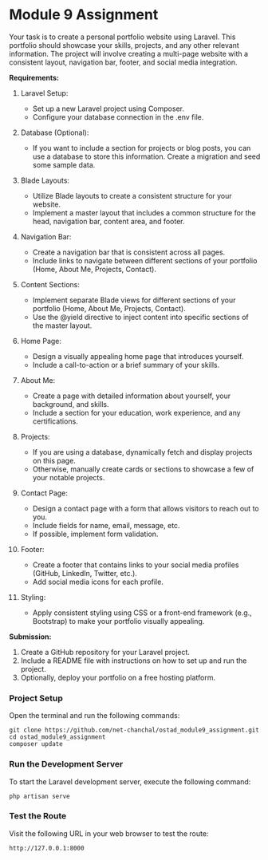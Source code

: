 # Module 9 Assignment

Your task is to create a personal portfolio website using Laravel. This portfolio should showcase your skills, projects,
and any other relevant information. The project will involve creating a multi-page website with a consistent layout,
navigation bar, footer, and social media integration.


__Requirements:__  


1. Laravel Setup:
    * Set up a new Laravel project using Composer.
    * Configure your database connection in the .env file.


2. Database (Optional):
    * If you want to include a section for projects or blog posts, you can use a database to store this information. 
      Create a migration and seed some sample data.


3. Blade Layouts:
    * Utilize Blade layouts to create a consistent structure for your website.
    * Implement a master layout that includes a common structure for the head, navigation bar, content area, and footer.
    

4. Navigation Bar:
    * Create a navigation bar that is consistent across all pages.
    * Include links to navigate between different sections of your portfolio (Home, About Me, Projects, Contact).
    

5. Content Sections:
    * Implement separate Blade views for different sections of your portfolio (Home, About Me, Projects, Contact).
    * Use the @yield directive to inject content into specific sections of the master layout.
    

6. Home Page:
    * Design a visually appealing home page that introduces yourself.
    * Include a call-to-action or a brief summary of your skills.
    

7.  About Me:
    * Create a page with detailed information about yourself, your background, and skills.
    * Include a section for your education, work experience, and any certifications.


8.  Projects:
    * If you are using a database, dynamically fetch and display projects on this page.
    * Otherwise, manually create cards or sections to showcase a few of your notable projects.


9. Contact Page:
    * Design a contact page with a form that allows visitors to reach out to you.
    * Include fields for name, email, message, etc.
    * If possible, implement form validation.


10. Footer:
    * Create a footer that contains links to your social media profiles (GitHub, LinkedIn, Twitter, etc.).
    * Add social media icons for each profile.
    
    
12. Styling:
    * Apply consistent styling using CSS or a front-end framework (e.g., Bootstrap) to make your portfolio visually appealing.


__Submission:__   
1. Create a GitHub repository for your Laravel project.
2. Include a README file with instructions on how to set up and run the project.
3. Optionally, deploy your portfolio on a free hosting platform.


### Project Setup
Open the terminal and run the following commands:
```text
git clone https://github.com/net-chanchal/ostad_module9_assignment.git
cd ostad_module9_assignment
composer update
```

### Run the Development Server
To start the Laravel development server, execute the following command:
```text
php artisan serve
```

### Test the Route
Visit the following URL in your web browser to test the route:
```text
http://127.0.0.1:8000
```
